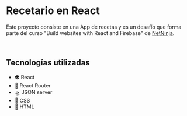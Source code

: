 # Recetario en React

Este proyecto consiste en una App de recetas y es un desafío que forma parte del curso "Build websites with React and Firebase" de [NetNinja](https://netninja.dev/courses/build-websites-with-react-firebase).

<br/>

## Tecnologías utilizadas

- 👽 React
- 🚧 React Router
- 🛸 JSON server
- 🌈 CSS
- 🚁 HTML
